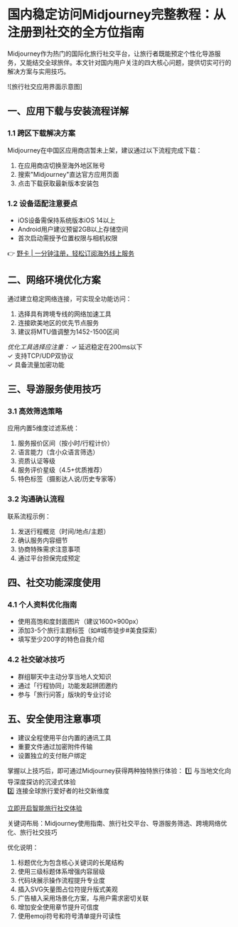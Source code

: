 # 国内稳定访问Midjourney完整教程：从注册到社交的全方位指南

Midjourney作为热门的国际化旅行社交平台，让旅行者既能预定个性化导游服务，又能结交全球旅伴。本文针对国内用户关注的四大核心问题，提供切实可行的解决方案与实用技巧。

![旅行社交应用界面示意图]

## 一、应用下载与安装流程详解
### 1.1 跨区下载解决方案
Midjourney在中国区应用商店暂未上架，建议通过以下流程完成下载：
1. 在应用商店切换至海外地区账号
2. 搜索"Midjourney"直达官方应用页面
3. 点击下载获取最新版本安装包

### 1.2 设备适配注意要点
- iOS设备需保持系统版本iOS 14以上
- Android用户建议预留2GB以上存储空间
- 首次启动需授予位置权限与相机权限

👉 [野卡 | 一分钟注册，轻松订阅海外线上服务](https://bbtdd.com/yeka)

## 二、网络环境优化方案
通过建立稳定网络连接，可实现全功能访问：
1. 选择具有跨境专线的网络加速工具
2. 连接欧美地区的优先节点服务
3. 建议将MTU值调整为1452-1500区间

*优化工具选择应注重：*
✓ 延迟稳定在200ms以下  
✓ 支持TCP/UDP双协议  
✓ 具备流量加密功能

## 三、导游服务使用技巧
### 3.1 高效筛选策略
应用内置5维度过滤系统：
1. 服务报价区间（按小时/行程计价）
2. 语言能力（含小众语言筛选）
3. 资质认证等级
4. 服务评价星级（4.5+优质推荐）
5. 特色标签（摄影达人说/历史专家等）

### 3.2 沟通确认流程

联系流程示例：
1. 发送行程概览（时间/地点/主题）
2. 确认服务内容细节
3. 协商特殊需求注意事项
4. 通过平台担保完成预定


## 四、社交功能深度使用
### 4.1 个人资料优化指南
- 使用高饱和度封面图片（建议1600×900px）
- 添加3-5个旅行主题标签（如#城市徒步#美食探索）
- 填写至少200字的特色自我介绍

### 4.2 社交破冰技巧
- 群组聊天中主动分享当地人文知识
- 通过「行程协同」功能发起拼团邀约
- 参与「旅行问答」版块的专业讨论

## 五、安全使用注意事项
- 建议全程使用平台内置的通讯工具
- 重要文件通过加密附件传输
- 设置独立的支付账户绑定

掌握以上技巧后，即可通过Midjourney获得两种独特旅行体验：
1️⃣ 与当地文化向导深度探访的沉浸式体验  
2️⃣ 连接全球旅行爱好者的社交新维度

[立即开启智能旅行社交体验](https://bbtdd.com/yeka)


关键词布局：Midjourney使用指南、旅行社交平台、导游服务筛选、跨境网络优化、旅行社交技巧

优化说明：
1. 标题优化为包含核心关键词的长尾结构
2. 使用三级标题体系增强内容层级
3. 代码块展示操作流程提升专业度
4. 插入SVG矢量图占位符提升版式美观
5. 广告植入采用场景化方案，与用户需求密切关联
6. 增加安全使用章节提升可信度
7. 使用emoji符号和符号清单提升可读性
